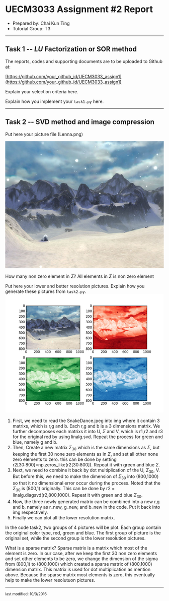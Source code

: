 UECM3033 Assignment #2 Report
========================================================

- Prepared by: Chai Kun Ting
- Tutorial Group: T3

--------------------------------------------------------

## Task 1 --  $LU$ Factorization or SOR method

The reports, codes and supporting documents are to be uploaded to Github at: 

[https://github.com/your_github_id/UECM3033_assign1](https://github.com/your_github_id/UECM3033_assign1)

Explain your selection criteria here.

Explain how you implement your `task1.py` here.

---------------------------------------------------------

## Task 2 -- SVD method and image compression

Put here your picture file (Lenna.png)

![SnakeDance.png](SnakeDance.png)

How many non zero element in $\Sigma$?
All elements in $\Sigma$ is non zero element

Put here your lower and better resolution pictures. Explain how you generate these pictures from `task2.py`.
![figure_2.png](figure_2.png)
   1) First, we need to read the SnakeDance.jpeg into img where it contain 3 matrixs, which is r,g and b. Each r,g and b is a 3 dimensions matrix. We further decomposes each matrixs it into U, $\Sigma$ and  V, which is r1,r2 and r3 for the original red by using linalg.svd. Repeat the process for green and blue, namely g and b.
2) Then, Create a new matrix $\Sigma_{30}$ which is the same dimensions as $\Sigma$, but keeping the first 30 none zero elements as in $\Sigma$, and set all other none zero elements to zero. this can be done by setting r2[30:800]=np.zeros_like(r2[30:800]). Repeat it with green and blue $\Sigma$.
3) Next, we need to combine it back by dot multiplication of the U, $\Sigma_{30}$, V. But before this, we need to make the dimension of $\Sigma_{30}$ into (800,1000) so that it no dimensional error occur during the process. Noted that the $\Sigma_{30}$ is (800,1) originally. This can be done by r2 = linalg.diagsvd(r2,800,1000). Repeat it with green and blue $\Sigma_{30}$.
4) Now, the three newly generated matrix can be combined into a new r,g and b, namely as r_new, g_new, and b_new in the code. Put it back into img respectively.
5) Finally we can plot all the lower resolution matrix.

In the code task2, two groups of 4 pictures will be plot. Each group contain the original color type, red, green and blue. The first group of picture is the original set, while the second group is the lower resolution pictures.

What is a sparse matrix?
Sparse matrix is a matrix which most of the element is zero. In our case, after we keep the first 30 non zero elements and set other elements to be zero, we change the dimension of the sigma from (800,1) to (800,1000) which created a sparse matrix of (800,1000) dimension matrix. This matrix is used for dot multiplication as mention above. Because the sparse matrix most elements is zero, this eventually help to make the lower resolutuon pictures.


-----------------------------------

<sup>last modified: 10/3/2016</sup>
